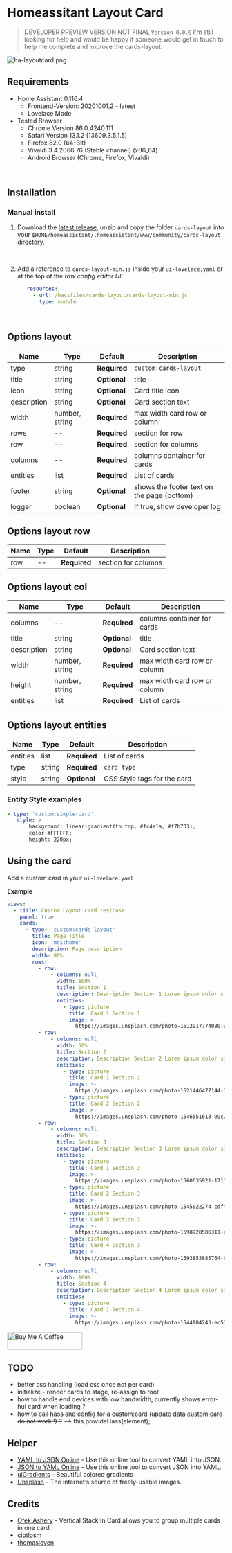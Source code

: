 # Homeassitant Layout Card

> DEVELOPER PREVIEW VERSION NOT FINAL `Version 0.0.9`
I'm still looking for help and would be happy if someone would get in touch to help me complete and improve the cards-layout.



![ha-layoutcard.png](docs/ha-layoutcard.png)





## Requirements

- Home Assistant 0.116.4
  - Frontend-Version: 20201001.2 - latest
  - Lovelace Mode
- Tested Browser
  - Chrome Version 86.0.4240.111 
  - Safari Version 13.1.2 (13609.3.5.1.5)
  - Firefox 82.0 (64-Bit)
  - Vivaldi 3.4.2066.76 (Stable channel) (x86_64)
  - Android Browser (Chrome, Firefox, Vivaldi)


<br>

## Installation

### Manual install

1. Download the [latest release](https://github.com/zibous/ha-layoutcard/releases), unzip and copy the folder `cards-layout` into your `$HOME/homeassistant/.homeassistant/www/community/cards-layout` directory.
<br />

2. Add a reference to `cards-layout-min.js` inside your `ui-lovelace.yaml` or at the top of the *raw config editor UI*:

   ```yaml
      resources:
        - url: /hacsfiles/cards-layout/cards-layout-min.js
          type: module
   ```

<br>

## Options layout

| Name | Type | Default | Description
| ---- | ---- | ------- | -----------
| type | string | **Required** | `custom:cards-layout`
| title | string | **Optional** | title
| icon | string | **Optional** | Card title icon
| description | string | **Optional** | Card section text
| width | number, string | **Required** | max width card row or column
| rows | -- | **Required** | section for row
| row | -- | **Required** | section for columns
| columns | --  | **Required** | columns container for cards
| entities | list | **Required** | List of cards
| footer | string | **Optional** | shows the footer text on the page (bottom)
| logger | boolean | **Optional** | If true, show developer log


## Options layout row

| Name | Type | Default | Description
| ---- | ---- | ------- | -----------
| row | -- | **Required** | section for columns

## Options layout col

| Name | Type | Default | Description
| ---- | ---- | ------- | -----------
| columns | --  | **Required** | columns container for cards
| title | string | **Optional** | title
| description | string | **Optional** | Card section text
| width | number, string | **Required** | max width card row or column
| height | number, string | **Required** | max width card row or column
| entities | list | **Required** | List of cards

## Options layout entities

| Name | Type | Default | Description
| ---- | ---- | ------- | -----------
| entities | list | **Required** | List of cards
| type | string | **Required** | `card type`
| style | string | **Optional** | CSS Style tags for the card

### Entity Style examples
```yaml
- type: 'custom:simple-card'
   style: >
       background: linear-gradient(to top, #fc4a1a, #f7b733);
       color:#FFFFFF;
       height: 220px;


```

## Using the card
Add a custom card in your `ui-lovelace.yaml`

**Example**
```yaml
views:
  - title: Custom Layout card testcase
    panel: true
    cards:
      - type: 'custom:cards-layout'
        title: Page Title
        icon: 'mdi:home'
        description: Page description
        width: 80%
        rows:
          - row:
              - columns: null
                width: 100%
                title: Section 1
                description: Description Section 1 Lorem ipsum dolor sit amet, consetetur sadipscing elitr, sed diam nonumy eirmod tempor invidunt ut labore et dolore magna aliquyam erat, sed diam voluptua. At vero eos et accusam et justo duo dolores et ea rebum. Stet clita kasd gubergren, no sea takimata sanctus est Lorem ipsum dolor sit amet.
                entities:
                  - type: picture
                    title: Card 1 Section 1
                    image: >-
                      https://images.unsplash.com/photo-1512917774080-9991f1c4c750?ixlib=rb-1.2.1&ixid=eyJhcHBfaWQiOjEyMDd9&auto=format&fit=crop&w=800&h=600&q=80
          - row:
              - columns: null
                width: 50%
                title: Section 2
                description: Description Section 2 Lorem ipsum dolor sit amet, consetetur sadipscing elitr, sed diam nonumy eirmod tempor invidunt ut labore et dolore magna aliquyam erat, sed diam voluptua. At vero eos et accusam et justo duo dolores et ea rebum. Stet clita kasd gubergren, no sea takimata sanctus est Lorem ipsum dolor sit amet.
                entities:
                  - type: picture
                    title: Card 1 Section 2
                    image: >-
                      https://images.unsplash.com/photo-1521446477144-773b2dd9b1af?ixlib=rb-1.2.1&ixid=eyJhcHBfaWQiOjEyMDd9&auto=format&fit=crop&w=800&h=600&q=80
                  - type: picture
                    title: Card 2 Section 2
                    image: >-
                      https://images.unsplash.com/photo-1546551613-09c2f83e1ede?ixlib=rb-1.2.1&ixid=eyJhcHBfaWQiOjEyMDd9&auto=format&fit=crop&w=800&h=600&q=80
          - row:
              - columns: null
                width: 50%
                title: Section 3
                description: Description Section 3 Lorem ipsum dolor sit amet, consetetur sadipscing elitr, sed diam nonumy eirmod tempor invidunt ut labore et dolore magna aliquyam erat, sed diam voluptua. At vero eos et accusam et justo duo dolores et ea rebum. Stet clita kasd gubergren, no sea takimata sanctus est Lorem ipsum dolor sit amet.
                entities:
                  - type: picture
                    title: Card 1 Section 3
                    image: >-
                      https://images.unsplash.com/photo-1560635921-171138a3955e?ixlib=rb-1.2.1&ixid=eyJhcHBfaWQiOjEyMDd9&auto=format&fit=crop&w=800&h=600&q=80
                  - type: picture
                    title: Card 2 Section 3
                    image: >-
                      https://images.unsplash.com/photo-1545022274-cdffe6d68075?ixlib=rb-1.2.1&ixid=eyJhcHBfaWQiOjEyMDd9&auto=format&fit=crop&w=800&h=600&q=80
                  - type: picture
                    title: Card 3 Section 3
                    image: >-
                      https://images.unsplash.com/photo-1598928506311-c55ded91a20c?ixlib=rb-1.2.1&auto=format&fit=crop&w=800&h=600&q=80                      
                  - type: picture
                    title: Card 4 Section 3
                    image: >-
                      https://images.unsplash.com/photo-1593853885764-b1174d704401?ixlib=rb-1.2.1&ixid=eyJhcHBfaWQiOjEyMDd9&auto=format&fit=crop&w=800&h=600&q=80      
          - row:
              - columns: null
                width: 100%
                title: Section 4
                description: Description Section 4 Lorem ipsum dolor sit amet, consetetur sadipscing elitr, sed diam nonumy eirmod tempor invidunt ut labore et dolore magna aliquyam erat, sed diam voluptua. At vero eos et accusam et justo duo dolores et ea rebum. Stet clita kasd gubergren, no sea takimata sanctus est Lorem ipsum dolor sit amet.
                entities:
                  - type: picture
                    title: Card 1 Section 4
                    image: >-
                      https://images.unsplash.com/photo-1544984243-ec57ea16fe25?ixlib=rb-1.2.1&ixid=eyJhcHBfaWQiOjEyMDd9&auto=format&fit=crop&w=800&h=600&q=80


```

<a href="https://www.buymeacoff.ee/zibous" target="_blank"><img src="https://cdn.buymeacoffee.com/buttons/default-orange.png" alt="Buy Me A Coffee" height="41" width="174"></a>

## TODO
- better css handling (load css once not per card)
- initialize - render cards to stage, re-assign to root
- how to handle end devices with low bandwidth, currently shows error-hui card when loading ?
- ~~how to call hass and config for a custom:card (update data custom:card do not work !) ?~~  -->  this.provideHass(element);

## Helper
- [YAML to JSON Online](https://www.convertjson.com/yaml-to-json.htm) - Use this online tool to convert YAML into JSON. 
- [JSON to YAML Online](https://www.convertjson.com/json-to-yaml.htm) - Use this online tool to convert JSON into YAML. 
- [uiGradients](https://uigradients.com/#ByDesign)  - Beautiful colored gradients
- [Unsplash](https://unsplash.com/) - The internet’s source of freely-usable images.


## Credits

- [Ofek Ashery](https://github.com/ofekashery/vertical-stack-in-card) - Vertical Stack In Card allows you to group multiple cards in one card.
- [ciotlosm](https://github.com/ciotlosm)
- [thomasloven](https://github.com/thomasloven)
